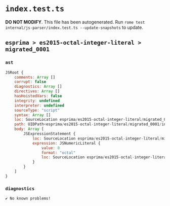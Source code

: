 # `index.test.ts`

**DO NOT MODIFY**. This file has been autogenerated. Run `rome test internal/js-parser/index.test.ts --update-snapshots` to update.

## `esprima > es2015-octal-integer-literal > migrated_0001`

### `ast`

```javascript
JSRoot {
	comments: Array []
	corrupt: false
	diagnostics: Array []
	directives: Array []
	hasHoistedVars: false
	integrity: undefined
	interpreter: undefined
	sourceType: "script"
	syntax: Array []
	loc: SourceLocation esprima/es2015-octal-integer-literal/migrated_0001/input.js 1:0-2:0
	path: UIDPath<esprima/es2015-octal-integer-literal/migrated_0001/input.js>
	body: Array [
		JSExpressionStatement {
			loc: SourceLocation esprima/es2015-octal-integer-literal/migrated_0001/input.js 1:0-1:3
			expression: JSNumericLiteral {
				value: 0
				format: "octal"
				loc: SourceLocation esprima/es2015-octal-integer-literal/migrated_0001/input.js 1:0-1:3
			}
		}
	]
}
```

### `diagnostics`

```
✔ No known problems!

```
